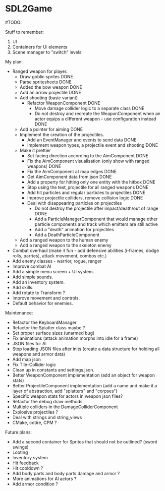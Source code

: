 # SDL2Game

#TODO:

Stuff to remember:
1. UI
2. Containers for UI elements
3. Scene manager to "switch" levels

My plan:
- Ranged weapon for player.
    * Draw goblin sprites DONE
    * Parse spritesheets DONE
    * Added the bow weapon DONE
    * Add an arrow projectile DONE
    * Add shooting (basic variant)
        - Refactor WeaponComponent DONE
            * Move damage collider logic to a separate class DONE
            * Do not destroy and recreate the WeaponComponent when an actor equips a different weapon - use configuration instead DONE
    * Add a pointer for aiming DONE
    * Implement the creation of the projectiles.
        - Add an EventManager and events to send data DONE
        - Implement weapon types, a projectile event and shooting DONE
    * Make it prettier
        - Set facing direction according to the AimComponent DONE
        - Fix the AimComponent visualisation (only show with ranged weapons) DONE
        - Fix the AimComponent at map edges DONE
        - Get AimComponent data from json DONE
        - Add a property for hitting only one entity with the hitbox DONE
        - Stop using the test_projectile for all ranged weapons DONE
        - Add hit particles and regular particles to projectiles DONE
        - Improve projectile colliders, remove collision logic DONE
        - Deal with disappearing particles on projectiles
            * Do not destroy the projectile after impact/death/out of range DONE
            * Add a ParticleManagerComponent that would manage other particle components and track which emitters are still active
            * Add a "death" animation for projectiles
            * Add a DeathParticleComponent
    * Add a ranged weapon to the human enemy
    * Add a ranged weapon to the skeleton enemy
- Combat overhaul (make it fun - add defensive abilities (i-frames, dodge rolls, parries), attack movement, combos etc.)
- Add enemy classes - warrior, rogue, ranger
- Improve combat AI
- Add a simple menu screen + UI system.
- Add simple sounds.
- Add an inventory system.
- Add skills.
- Add rotate to Transform ?
- Improve movement and controls.
- Default behavior for enemies.

Maintenance:
- Refactor the KeyboardManager
- Refactor the Splatter class maybe ?
- Set proper surface sizes (unarmed bug)
- Fix animations (attack animation morphs into idle for a frame)
- JSON files for AI
- Stop loading JSON files after inits (create a data structure for holding all weapons and armor data)
- Add map json
- Fix Tile-Collider logic
- Clean up in constants and settings.json.
- Better WeaponComponent implementation (add an object for weapon stats)
- Better ProjectileComponent implementation (add a name and make it a layer of abstraction, add "splatters" and "corpses")
- Specific weapon stats for actors in weapon json files?
- Refactor the debug draw methods
- Multiple colliders in the DamageColliderComponent
- Explosive projectiles ?
- Deal with strings and string_views
- CMake, cotire, CPM ?

Future plans:
- Add a second container for Sprites that should not be outlined? (sword swings)
- Looting
- Inventory system
- Hit feedback
- Hit cooldown ?
- Add body parts and body parts damage and armor ?
- More animations for AI actors ?
- Add armor condition ?
